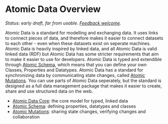 # Atomic Data Overview

_Status: early draft, far from usable. [Feedback welcome](get-involved.md)._

Atomic Data is a standard for modelling and exchanging data.
It uses links to connect pieces of data, and therefore makes it easier to connect datasets to each other - even when these datasets exist on seperate machines.
Atomic Data is heavily inspired by linked data, and all Atomic Data is valid linked data (RDF) but Atomic Data has some stricter requirements that aim to make it easier to use for developers.
Atomic Data is typed and extendible through [Atomic Schema](schema/intro.md), which means that you can define your own Classes, Properties and Datatypes.
Atomic Data has a standard for synchronizing data by communicating state changes, called [Atomic Mutations](mutations/intro.md).
You can use parts of Atomic Data seperately, but the standard is designed as a full data management package that makes it easier to create, share and use structured data on the web.

- [Atomic Data Core](core/intro.md): the core model for typed, linked data
- [Atomic Schema](schema/intro.md): defining properties, datatypes and classes
- [Atomic Mutations](mutations/intro.md): sharing state changes, verifying changes and collaboration
